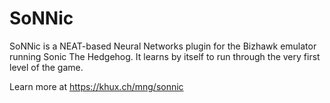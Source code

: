 # SoNNic
SoNNic is a NEAT-based Neural Networks plugin for the Bizhawk emulator running Sonic The Hedgehog.
It learns by itself to run through the very first level of the game.

Learn more at https://khux.ch/mng/sonnic
